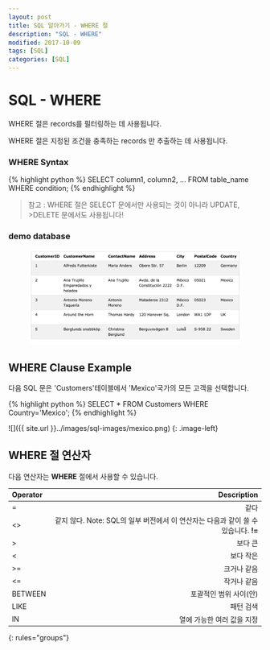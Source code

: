 ```yaml
---
layout: post
title: SQL 알아가기 - WHERE 절
description: "SQL - WHERE"
modified: 2017-10-09
tags: [SQL]
categories: [SQL]
---
```


# SQL - WHERE

WHERE 절은 records를 필터링하는 데 사용됩니다. 

WHERE 절은 지정된 조건을 충족하는 records 만 추출하는 데 사용됩니다.


### WHERE Syntax

{% highlight python %}
SELECT column1, column2, ...
FROM table_name
WHERE condition;
{% endhighlight %}

>참고 : WHERE 절은 SELECT 문에서만 사용되는 것이 아니라 UPDATE, >DELETE 문에서도 사용됩니다!

### demo database
<figure>
<img src="../images/sql-images/demo-database.png" alt="">
</figure>

## WHERE Clause Example

다음 SQL 문은 'Customers'테이블에서 'Mexico'국가의 모든 고객을 선택합니다.

{% highlight python %}
SELECT * FROM Customers
WHERE Country='Mexico';
{% endhighlight %}

![]({{ site.url }}../images/sql-images/mexico.png)
{: .image-left}


## WHERE 절 연산자

다음 연산자는 **WHERE** 절에서 사용할 수 있습니다.

| Operator | Description |
|:---------|------------:|
| =	       | 같다          |
| <>	   | 같지 않다. Note: SQL의 일부 버전에서 이 연산자는 다음과 같이 쓸 수 있습니다. **!=** |
| >	       | 보다 큰        |
| <	       | 보다 작은       |
| >=	   | 크거나 같음     |
| <=	   | 작거나 같음     |
| BETWEEN  | 포괄적인 범위 사이(안) |
| LIKE     | 패턴 검색      |
| IN	   | 열에 가능한 여러 값을 지정|
{: rules="groups"}



